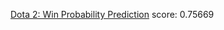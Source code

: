 [Dota 2: Win Probability Prediction](https://www.kaggle.com/c/dota-2-win-probability-prediction)
score: 0.75669
